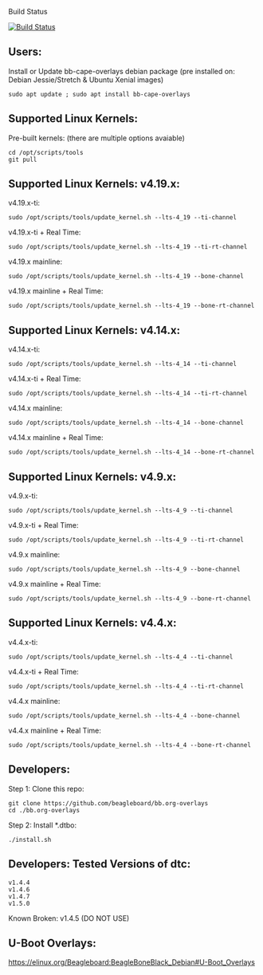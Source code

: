 Build Status

 [![Build Status](http://rcn-ee.online:8080/buildStatus/icon?job=beagleboard_overlays/master)](http://rcn-ee.online:8080/job/beagleboard_overlays/job/master/)


Users:
------------

Install or Update bb-cape-overlays debian package (pre installed on: Debian Jessie/Stretch & Ubuntu Xenial images)

    sudo apt update ; sudo apt install bb-cape-overlays

Supported Linux Kernels:
------------

Pre-built kernels: (there are multiple options avaiable)

    cd /opt/scripts/tools
    git pull

Supported Linux Kernels: v4.19.x:
------------

v4.19.x-ti:

    sudo /opt/scripts/tools/update_kernel.sh --lts-4_19 --ti-channel

v4.19.x-ti + Real Time:

    sudo /opt/scripts/tools/update_kernel.sh --lts-4_19 --ti-rt-channel

v4.19.x mainline:

    sudo /opt/scripts/tools/update_kernel.sh --lts-4_19 --bone-channel

v4.19.x mainline + Real Time:

    sudo /opt/scripts/tools/update_kernel.sh --lts-4_19 --bone-rt-channel

Supported Linux Kernels: v4.14.x:
------------

v4.14.x-ti:

    sudo /opt/scripts/tools/update_kernel.sh --lts-4_14 --ti-channel

v4.14.x-ti + Real Time:

    sudo /opt/scripts/tools/update_kernel.sh --lts-4_14 --ti-rt-channel

v4.14.x mainline:

    sudo /opt/scripts/tools/update_kernel.sh --lts-4_14 --bone-channel

v4.14.x mainline + Real Time:

    sudo /opt/scripts/tools/update_kernel.sh --lts-4_14 --bone-rt-channel

Supported Linux Kernels: v4.9.x:
------------

v4.9.x-ti:

    sudo /opt/scripts/tools/update_kernel.sh --lts-4_9 --ti-channel

v4.9.x-ti + Real Time:

    sudo /opt/scripts/tools/update_kernel.sh --lts-4_9 --ti-rt-channel

v4.9.x mainline:

    sudo /opt/scripts/tools/update_kernel.sh --lts-4_9 --bone-channel

v4.9.x mainline + Real Time:

    sudo /opt/scripts/tools/update_kernel.sh --lts-4_9 --bone-rt-channel

Supported Linux Kernels: v4.4.x:
------------

v4.4.x-ti:

    sudo /opt/scripts/tools/update_kernel.sh --lts-4_4 --ti-channel

v4.4.x-ti + Real Time:

    sudo /opt/scripts/tools/update_kernel.sh --lts-4_4 --ti-rt-channel

v4.4.x mainline:

    sudo /opt/scripts/tools/update_kernel.sh --lts-4_4 --bone-channel

v4.4.x mainline + Real Time:

    sudo /opt/scripts/tools/update_kernel.sh --lts-4_4 --bone-rt-channel

Developers:
------------

Step 1: Clone this repo:

    git clone https://github.com/beagleboard/bb.org-overlays
    cd ./bb.org-overlays

Step 2: Install *.dtbo:

    ./install.sh

Developers: Tested Versions of dtc:
------------

    v1.4.4
    v1.4.6
    v1.4.7
    v1.5.0

Known Broken: v1.4.5 (DO NOT USE)

U-Boot Overlays:
------------

https://elinux.org/Beagleboard:BeagleBoneBlack_Debian#U-Boot_Overlays

